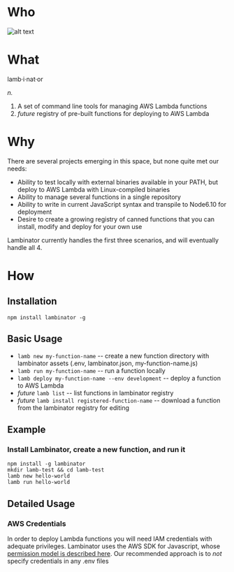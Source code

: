 # Who
![alt text](https://s3.amazonaws.com/resources.page-vault.com/lambinator.png "Lambinator Logo")

# What

lamb·i·nat·or

_n._

1. A set of command line tools for managing AWS Lambda functions
2. _future_ registry of pre-built functions for deploying to AWS Lambda

# Why

There are several projects emerging in this space, but none quite met our needs:

- Ability to test locally with external binaries available in your PATH, but deploy to AWS Lambda with Linux-compiled binaries
- Ability to manage several functions in a single repository
- Ability to write in current JavaScript syntax and transpile to Node6.10 for deployment
- Desire to create a growing registry of canned functions that you can install, modify and deploy for your own use

Lambinator currently handles the first three scenarios, and will eventually handle all 4.

# How

## Installation

`npm install lambinator -g`

## Basic Usage
* `lamb new my-function-name` -- create a new function directory with lambinator assets (.env, lambinator.json, my-function-name.js)
* `lamb run my-function-name` -- run a function locally
* `lamb deploy my-function-name --env development` -- deploy a function to AWS Lambda
* _future_ `lamb list` -- list functions in lambinator registry
* _future_ `lamb install registered-function-name` -- download a function from the lambinator registry for editing

## Example
### Install Lambinator, create a new function, and run it
``` 
npm install -g lambinator
mkdir lamb-test && cd lamb-test
lamb new hello-world
lamb run hello-world
```

## Detailed Usage
### AWS Credentials
In order to deploy Lambda functions you will need IAM credentials with adequate privileges. Lambinator uses the AWS SDK for Javascript, whose [permission model is described here](http://docs.aws.amazon.com/AWSJavaScriptSDK/guide/node-configuring.html). Our recommended approach is to _not_ specify credentials in any .env files